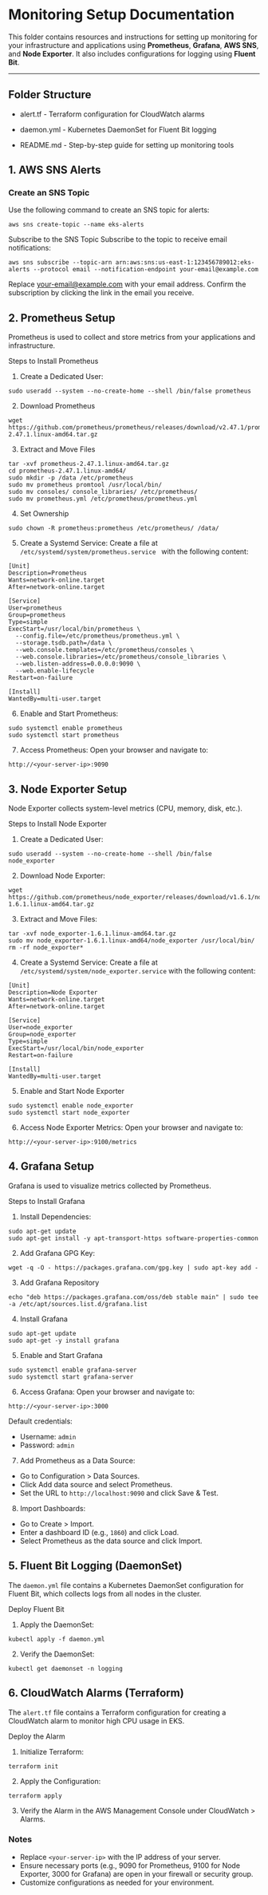 # Monitoring Setup Documentation

This folder contains resources and instructions for setting up monitoring for your infrastructure and applications using **Prometheus**, **Grafana**, **AWS SNS**, and **Node Exporter**. It also includes configurations for logging using **Fluent Bit**.

---

## Folder Structure

- alert.tf - Terraform configuration for CloudWatch alarms 

- daemon.yml - Kubernetes DaemonSet for Fluent Bit logging 
- README.md - Step-by-step guide for setting up monitoring tools



## 1. AWS SNS Alerts

### Create an SNS Topic
Use the following command to create an SNS topic for alerts:
```
aws sns create-topic --name eks-alerts
```
Subscribe to the SNS Topic
Subscribe to the topic to receive email notifications:
```
aws sns subscribe --topic-arn arn:aws:sns:us-east-1:123456789012:eks-alerts --protocol email --notification-endpoint your-email@example.com
```
Replace your-email@example.com with your email address. Confirm the subscription by clicking the link in the email you receive.

## 2. Prometheus Setup
Prometheus is used to collect and store metrics from your applications and infrastructure.

Steps to Install Prometheus

1. Create a Dedicated User:
```
sudo useradd --system --no-create-home --shell /bin/false prometheus
```

2. Download Prometheus
```
wget https://github.com/prometheus/prometheus/releases/download/v2.47.1/prometheus-2.47.1.linux-amd64.tar.gz
```

3. Extract and Move Files
```
tar -xvf prometheus-2.47.1.linux-amd64.tar.gz
cd prometheus-2.47.1.linux-amd64/
sudo mkdir -p /data /etc/prometheus
sudo mv prometheus promtool /usr/local/bin/
sudo mv consoles/ console_libraries/ /etc/prometheus/
sudo mv prometheus.yml /etc/prometheus/prometheus.yml
```

4. Set Ownership
```
sudo chown -R prometheus:prometheus /etc/prometheus/ /data/
```

5. Create a Systemd Service: Create a file at ```/etc/systemd/system/prometheus.service ``` with the following content:

```
[Unit]
Description=Prometheus
Wants=network-online.target
After=network-online.target

[Service]
User=prometheus
Group=prometheus
Type=simple
ExecStart=/usr/local/bin/prometheus \
  --config.file=/etc/prometheus/prometheus.yml \
  --storage.tsdb.path=/data \
  --web.console.templates=/etc/prometheus/consoles \
  --web.console.libraries=/etc/prometheus/console_libraries \
  --web.listen-address=0.0.0.0:9090 \
  --web.enable-lifecycle
Restart=on-failure

[Install]
WantedBy=multi-user.target
```

6. Enable and Start Prometheus:
```
sudo systemctl enable prometheus
sudo systemctl start prometheus
```

7. Access Prometheus: Open your browser and navigate to:
```
http://<your-server-ip>:9090
```

## 3. Node Exporter Setup
Node Exporter collects system-level metrics (CPU, memory, disk, etc.).

Steps to Install Node Exporter
1. Create a Dedicated User:
 ``` 
 sudo useradd --system --no-create-home --shell /bin/false node_exporter 
 ```

2. Download Node Exporter:
```
wget https://github.com/prometheus/node_exporter/releases/download/v1.6.1/node_exporter-1.6.1.linux-amd64.tar.gz
``` 

3. Extract and Move Files:
```
tar -xvf node_exporter-1.6.1.linux-amd64.tar.gz
sudo mv node_exporter-1.6.1.linux-amd64/node_exporter /usr/local/bin/
rm -rf node_exporter*
```

4. Create a Systemd Service: Create a file at ```/etc/systemd/system/node_exporter.service``` with the following content:
```
[Unit]
Description=Node Exporter
Wants=network-online.target
After=network-online.target

[Service]
User=node_exporter
Group=node_exporter
Type=simple
ExecStart=/usr/local/bin/node_exporter
Restart=on-failure

[Install]
WantedBy=multi-user.target
```

5. Enable and Start Node Exporter
```
sudo systemctl enable node_exporter
sudo systemctl start node_exporter
```

6. Access Node Exporter Metrics: Open your browser and navigate to:
```
http://<your-server-ip>:9100/metrics
```

## 4. Grafana Setup
Grafana is used to visualize metrics collected by Prometheus.

Steps to Install Grafana
1. Install Dependencies:
```
sudo apt-get update
sudo apt-get install -y apt-transport-https software-properties-common
```

2. Add Grafana GPG Key:
```
wget -q -O - https://packages.grafana.com/gpg.key | sudo apt-key add -
```

3. Add Grafana Repository
```
echo "deb https://packages.grafana.com/oss/deb stable main" | sudo tee -a /etc/apt/sources.list.d/grafana.list
```

4. Install Grafana
```
sudo apt-get update
sudo apt-get -y install grafana
```

5. Enable and Start Grafana
```
sudo systemctl enable grafana-server
sudo systemctl start grafana-server
```

6. Access Grafana: Open your browser and navigate to:
```
http://<your-server-ip>:3000
```
Default credentials:
- Username: ```admin```
- Password: ```admin```

7. Add Prometheus as a Data Source:
- Go to Configuration > Data Sources.
- Click Add data source and select Prometheus.
- Set the URL to ```http://localhost:9090``` and click Save & Test.

8. Import Dashboards:
- Go to Create > Import.
- Enter a dashboard ID (e.g., ```1860```) and click Load.
- Select Prometheus as the data source and click Import.

## 5. Fluent Bit Logging (DaemonSet)
The ```daemon.yml``` file contains a Kubernetes DaemonSet configuration for Fluent Bit, which collects logs from all nodes in the cluster.

Deploy Fluent Bit
1. Apply the DaemonSet:
```
kubectl apply -f daemon.yml
```

2. Verify the DaemonSet:
```
kubectl get daemonset -n logging
```

## 6. CloudWatch Alarms (Terraform)
The ```alert.tf``` file contains a Terraform configuration for creating a CloudWatch alarm to monitor high CPU usage in EKS.

Deploy the Alarm
1. Initialize Terraform:
```
terraform init
```
2. Apply the Configuration:
```
terraform apply
```

3. Verify the Alarm in the AWS Management Console under CloudWatch > Alarms.

### Notes
- Replace ```<your-server-ip>``` with the IP address of your server.
- Ensure necessary ports (e.g., 9090 for Prometheus, 9100 for Node Exporter, 3000 for Grafana) are open in your firewall or security group.
- Customize configurations as needed for your environment.